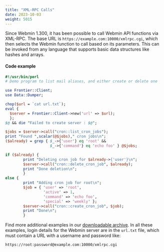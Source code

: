 ```yaml
---
title: "XML-RPC Calls"
date: 2023-10-03
weight: 5015
---
```


Since Webmin 1.300, it has been possible to call Webmin API functions via XML-RPC. The base URL is `https://example.com:10000/xmlrpc.cgi`, which then selects the Webmin function to call based on its parameters. This can be invoked from any language that supports basic data structures like hashes and arrays.

#### Code example

```perl
#!/usr/bin/perl
# Demo program to list mail aliases, and either create or delete one

use Frontier::Client;
use Data::Dumper;

chop($url = `cat url.txt`);
eval {
  $server = Frontier::Client->new('url' => $url);
  };
$@ && die "Failed to create server : $@";

$jobs = $server->call("cron::list_cron_jobs");
print "Found ",scalar(@$jobs)," cron jobs\n";
($already) = grep { $_->{'user'} eq 'root' &&
                    $_->{'command'} eq 'echo foo' } @$jobs;

if ($already) {
        print "Deleting cron job for $already->{'user'}\n";
        $server->call("cron::delete_cron_job", $already);
        print "Done deletion\n";
        }
else {
        print "Adding cron job for root\n";
        $job = { 'user' => 'root',
                 'active' => 1,
                 'command' => 'echo foo',
                 'special' => 'weekly' };
        $server->call("cron::create_cron_job", $job);
        print "Done\n";
        }
```

Find more additional examples in our [downloadable archive](https://www.webmin.com/xmlrpc.zip). In all these examples, login details for the Webmin server are in the `url.txt` file, which must contain a URL with a username and password like:

```bash
https://root:password@example.com:10000/xmlrpc.cgi 
```

